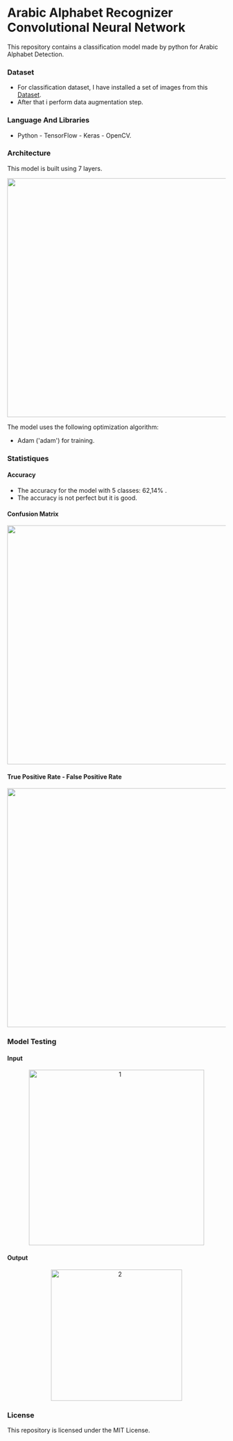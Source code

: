 # Arabic Alphabet Recognizer Convolutional Neural Network
This repository contains a classification model made by python for Arabic Alphabet Detection.
### Dataset
- For classification dataset, I have installed a set of images from this [Dataset]().
- After that i perform data augmentation step.
### Language And Libraries
- Python - TensorFlow - Keras - OpenCV.
### Architecture
This model is built using 7 layers.
<div align="center">
   <img  width="550" src="">
</div>

The model uses the following optimization algorithm:
- Adam ('adam') for training.
### Statistiques
#### Accuracy
- The accuracy for the model with 5 classes: 62,14% .
- The accuracy is not perfect but it is good.
#### Confusion Matrix
<div align="center">
   <img  width="550" src="">
</div>

#### True Positive Rate - False Positive Rate
<div align="center">
   <img  width="550" src="">
</div>

### Model Testing
#### Input
<div align="center">
   <img width="404" alt="1" src="https://user-images.githubusercontent.com/74218805/229004154-4018b2b9-0efe-47de-b73f-b1feb3e579fa.PNG">
</div>

#### Output
<div align="center">
   <img width="302" alt="2" src="https://user-images.githubusercontent.com/74218805/229004167-1b3850db-3ec0-457d-89e6-fa6406a4b737.PNG">
</div>

### License
This repository is licensed under the MIT License.
